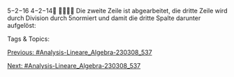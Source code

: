 5−2−16
4−2−14

Die zweite Zeile ist abgearbeitet, die dritte Zeile wird durch Division durch 5normiert und damit die
dritte Spalte darunter aufgelöst:

   Tags & Topics:
   

[Previous: #Analysis-Lineare_Algebra-230308_537](Analysis-Lineare_Algebra-230308_537.md)

[Next: #Analysis-Lineare_Algebra-230308_537](Analysis-Lineare_Algebra-230308_537.md)